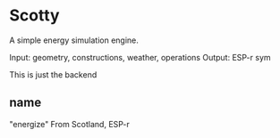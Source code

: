 # Scotty

A simple energy simulation engine.

Input: geometry, constructions, weather, operations
Output: ESP-r sym

This is just the backend

## name
"energize"
From Scotland, ESP-r
